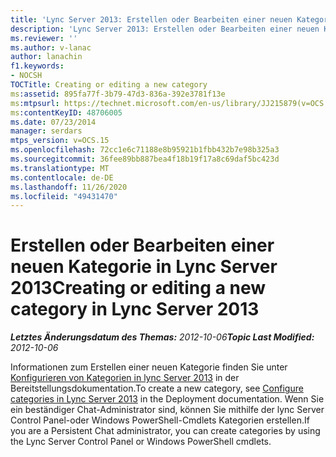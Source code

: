 ```yaml
---
title: 'Lync Server 2013: Erstellen oder Bearbeiten einer neuen Kategorie'
description: 'Lync Server 2013: Erstellen oder Bearbeiten einer neuen Kategorie.'
ms.reviewer: ''
ms.author: v-lanac
author: lanachin
f1.keywords:
- NOCSH
TOCTitle: Creating or editing a new category
ms:assetid: 895fa77f-3b79-47d3-836a-392e3781f13e
ms:mtpsurl: https://technet.microsoft.com/en-us/library/JJ215879(v=OCS.15)
ms:contentKeyID: 48706005
ms.date: 07/23/2014
manager: serdars
mtps_version: v=OCS.15
ms.openlocfilehash: 72cc1e6c71188e8b95921b1fbb432b7e98b325a3
ms.sourcegitcommit: 36fee89bb887bea4f18b19f17a8c69daf5bc423d
ms.translationtype: MT
ms.contentlocale: de-DE
ms.lasthandoff: 11/26/2020
ms.locfileid: "49431470"
---
```

# <a name="creating-or-editing-a-new-category-in-lync-server-2013"></a><span data-ttu-id="249ec-103">Erstellen oder Bearbeiten einer neuen Kategorie in Lync Server 2013</span><span class="sxs-lookup"><span data-stu-id="249ec-103">Creating or editing a new category in Lync Server 2013</span></span>

<div data-xmlns="http://www.w3.org/1999/xhtml">

<div class="topic" data-xmlns="http://www.w3.org/1999/xhtml" data-msxsl="urn:schemas-microsoft-com:xslt" data-cs="https://msdn.microsoft.com/">

<div data-asp="https://msdn2.microsoft.com/asp">



</div>

<div id="mainSection">

<div id="mainBody"><span data-ttu-id="249ec-104">

<span> </span></span><span class="sxs-lookup"><span data-stu-id="249ec-104">

<span> </span></span></span>

<span data-ttu-id="249ec-105">_**Letztes Änderungsdatum des Themas:** 2012-10-06_</span><span class="sxs-lookup"><span data-stu-id="249ec-105">_**Topic Last Modified:** 2012-10-06_</span></span>

<span data-ttu-id="249ec-106">Informationen zum Erstellen einer neuen Kategorie finden Sie unter [Konfigurieren von Kategorien in lync Server 2013](lync-server-2013-configure-categories.md) in der Bereitstellungsdokumentation.</span><span class="sxs-lookup"><span data-stu-id="249ec-106">To create a new category, see [Configure categories in Lync Server 2013](lync-server-2013-configure-categories.md) in the Deployment documentation.</span></span> <span data-ttu-id="249ec-107">Wenn Sie ein beständiger Chat-Administrator sind, können Sie mithilfe der lync Server Control Panel-oder Windows PowerShell-Cmdlets Kategorien erstellen.</span><span class="sxs-lookup"><span data-stu-id="249ec-107">If you are a Persistent Chat administrator, you can create categories by using the Lync Server Control Panel or Windows PowerShell cmdlets.</span></span>

<span data-ttu-id="249ec-108"></div>

<span> </span>

</div>

</div>

</span><span class="sxs-lookup"><span data-stu-id="249ec-108"></div>

<span> </span>

</div>

</div>

</span></span></div>

